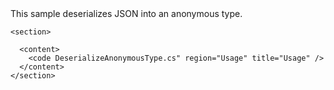 <?xml version="1.0" encoding="utf-8"?>
<topic id="DeserializeAnonymousType" revisionNumber="1">
  <developerConceptualDocument xmlns="http://ddue.schemas.microsoft.com/authoring/2003/5" xmlns:xlink="http://www.w3.org/1999/xlink">This sample deserializes JSON into an anonymous type.

    <section>

      <content>
        <code DeserializeAnonymousType.cs" region="Usage" title="Usage" />
      </content>
    </section>